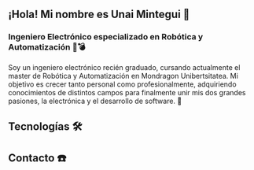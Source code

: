 ## ¡Hola! Mi nombre es Unai Mintegui 👋
### Ingeniero Electrónico especializado en Robótica y Automatización :robot::bomb:

Soy un ingeniero electrónico recién graduado, cursando actualmente el master de Robótica y Automatización en Mondragon Unibertsitatea. Mi objetivo es crecer tanto personal como profesionalmente, adquiriendo conocimientos de distintos campos para finalmente unir mis dos grandes pasiones, la electrónica y el desarrollo de software. :sparkling_heart:

## Tecnologías :hammer_and_wrench:

## Contacto :phone:
